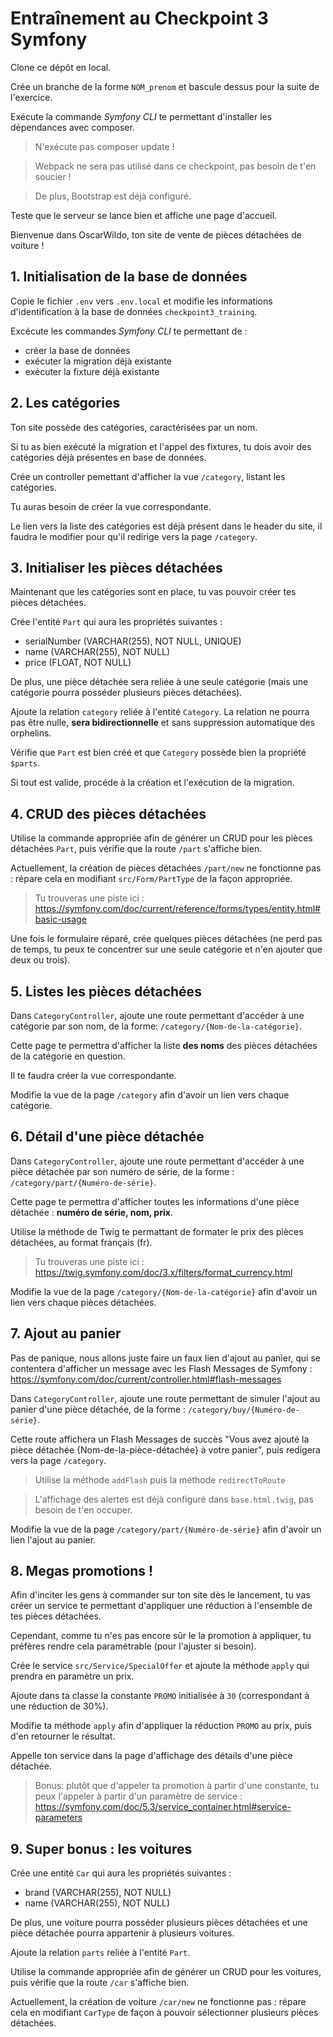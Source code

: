 # Entraînement au Checkpoint 3 Symfony

Clone ce dépôt en local.

Crée un branche de la forme `NOM_prenom` et bascule dessus pour la suite de l'exercice.

Exécute la commande *Symfony CLI* te permettant d'installer les dépendances avec composer.

> N'exécute pas composer update !

> Webpack ne sera pas utilisé dans ce checkpoint, pas besoin de t'en soucier !

> De plus, Bootstrap est déjà configuré.

Teste que le serveur se lance bien et affiche une page d'accueil.

Bienvenue dans OscarWildo, ton site de vente de pièces détachées de voiture !

## 1. Initialisation de la base de données

Copie le fichier `.env` vers `.env.local` et modifie les informations d'identification à la base de données `checkpoint3_training`.

Excécute les commandes *Symfony CLI* te permettant de :
- créer la base de données
- exécuter la migration déjà existante
- exécuter la fixture déjà existante

## 2. Les catégories

Ton site possède des catégories, caractérisées par un nom.

Si tu as bien exécuté la migration et l'appel des fixtures, tu dois avoir des catégories déjà présentes en base de données.

Crée un controller pemettant d'afficher la vue `/category`, listant les catégories.

Tu auras besoin de créer la vue correspondante.

Le lien vers la liste des catégories est déjà présent dans le header du site, il faudra le modifier pour qu'il redirige vers la page `/category`.

## 3. Initialiser les pièces détachées

Maintenant que les catégories sont en place, tu vas pouvoir créer tes pièces détachées.

Crée l'entité `Part` qui aura les propriétés suivantes :

- serialNumber (VARCHAR(255), NOT NULL, UNIQUE)
- name (VARCHAR(255), NOT NULL)
- price (FLOAT, NOT NULL)

De plus, une pièce détachée sera reliée à une seule catégorie (mais une catégorie pourra posséder plusieurs pièces détachées).

Ajoute la relation `category` reliée à l'entité `Category`.
La relation ne pourra pas être nulle, **sera bidirectionnelle** et sans suppression automatique des orphelins.

Vérifie que `Part` est bien créé et que `Category` possède bien la propriété `$parts`.

Si tout est valide, procéde à la création et l'exécution de la migration.

## 4. CRUD des pièces détachées

Utilise la commande appropriée afin de générer un CRUD pour les pièces détachées `Part`, puis vérifie que la route `/part` s'affiche bien.

Actuellement, la création de pièces détachées `/part/new` ne fonctionne pas : répare cela en modifiant `src/Form/PartType` de la façon appropriée.

> Tu trouveras une piste ici : https://symfony.com/doc/current/reference/forms/types/entity.html#basic-usage

Une fois le formulaire réparé, crée quelques pièces détachées (ne perd pas de temps, tu peux te concentrer sur une seule catégorie et n'en ajouter que deux ou trois).

## 5. Listes les pièces détachées

Dans `CategoryController`, ajoute une route permettant d'accéder à une catégorie par son nom, de la forme: `/category/{Nom-de-la-catégorie}`.

Cette page te permettra d'afficher la liste **des noms** des pièces détachées de la catégorie en question.

Il te faudra créer la vue correspondante.

Modifie la vue de la page `/category` afin d'avoir un lien vers chaque catégorie.

## 6. Détail d'une pièce détachée

Dans `CategoryController`, ajoute une route permettant d'accéder à une pièce détachée par son numéro de série, de la forme : `/category/part/{Numéro-de-série}`.

Cette page te permettra d'afficher toutes les informations d'une pièce détachée : **numéro de série, nom, prix**.

Utilise la méthode de Twig te permattant de formater le prix des pièces détachées, au format français (fr).

> Tu trouveras une piste ici : https://twig.symfony.com/doc/3.x/filters/format_currency.html

Modifie la vue de la page `/category/{Nom-de-la-catégorie}` afin d'avoir un lien vers chaque pièces détachées.

## 7. Ajout au panier

Pas de panique, nous allons juste faire un faux lien d'ajout au panier, qui se contentera d'afficher un message avec les Flash Messages de Symfony : https://symfony.com/doc/current/controller.html#flash-messages

Dans `CategoryController`, ajoute une route permettant de simuler l'ajout au panier d'une pièce détachée, de la forme : `/category/buy/{Numéro-de-série}`.

Cette route affichera un Flash Messages de succès "Vous avez ajouté la pièce détachée {Nom-de-la-pièce-détachée} à votre panier", puis redigera vers la page `/category`.

> Utilise la méthode `addFlash` puis la méthode `redirectToRoute`

> L'affichage des alertes est déjà configuré dans `base.html.twig`, pas besoin de t'en occuper.

Modifie la vue de la page `/category/part/{Numéro-de-série}` afin d'avoir un lien l'ajout au panier.

## 8. Megas promotions !

Afin d'inciter les gens à commander sur ton site dès le lancement, tu vas créer un service te permettant d'appliquer une réduction à l'ensemble de tes pièces détachées.

Cependant, comme tu n'es pas encore sûr le la promotion à appliquer, tu préfères rendre cela paramétrable (pour l'ajuster si besoin).

Crée le service `src/Service/SpecialOffer` et ajoute la méthode `apply` qui prendra en paramètre un prix.

Ajoute dans ta classe la constante `PROMO` initialisée à `30` (correspondant à une réduction de 30%).

Modifie ta méthode `apply` afin d'appliquer la réduction `PROMO` au prix, puis d'en retourner le résultat.

Appelle ton service dans la page d'affichage des détails d'une pièce détachée.

> Bonus: plutôt que d'appeler ta promotion à partir d'une constante, tu peux l'appeler à partir d'un paramètre de service : https://symfony.com/doc/5.3/service_container.html#service-parameters

## 9. Super bonus : les voitures

Crée une entité `Car` qui aura les propriétés suivantes :

- brand (VARCHAR(255), NOT NULL)
- name (VARCHAR(255), NOT NULL)

De plus, une voiture pourra posséder plusieurs pièces détachées et une pièce détachée pourra appartenir à plusieurs voitures.

Ajoute la relation `parts` reliée à l'entité `Part`.

Utilise la commande appropriée afin de générer un CRUD pour les voitures, puis vérifie que la route `/car` s'affiche bien.

Actuellement, la création de voiture `/car/new` ne fonctionne pas : répare cela en modifiant `CarType` de façon à pouvoir sélectionner plusieurs pièces détachées.

